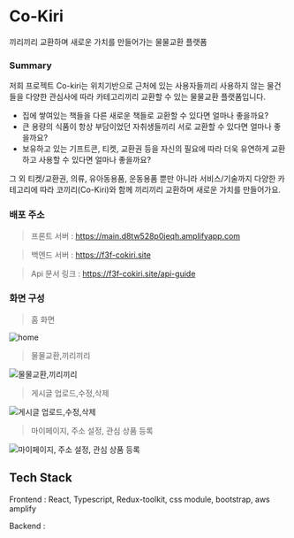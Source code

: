 
# Co-Kiri
끼리끼리 교환하며 새로운 가치를 만들어가는 물물교환 플랫폼
### Summary

저희 프로젝트 Co-kiri는 위치기반으로 근처에 있는 사용자들끼리 사용하지 않는 물건들을 다양한 관심사에 따라 카테고리끼리 교환할 수 있는 물물교환 플랫폼입니다.

- 집에 쌓여있는 책들을 다른 새로운 책들로 교환할 수 있다면 얼마나 좋을까요?
- 큰 용량의 식품이 항상 부담이었던 자취생들끼리 서로 교환할 수 있다면 얼마나 좋을까요?
- 보유하고 있는 기프트콘, 티켓, 교환권 등을 자신의 필요에 따라 더욱 유연하게 교환하고 사용할 수 있다면 얼마나 좋을까요?

그 외 티켓/교환권, 의류, 유아동용품, 운동용품 뿐만 아니라 서비스/기술까지 다양한 카테고리에 따라 코끼리(Co-Kiri)와 함께 끼리끼리 교환하며 새로운 가치를 만들어가요.


### 배포 주소

> 프론트 서버 : https://main.d8tw528p0jeqh.amplifyapp.com

> 백엔드 서버 : https://f3f-cokiri.site

> Api 문서 링크 : https://f3f-cokiri.site/api-guide

### 화면 구성

> 홈 화면
> 
![home](https://github.com/F3F-T/COKIRI/assets/97940568/fadcbe71-9320-40d5-8826-d6aab086484a)

> 물물교환,끼리끼리
> 
![물물교환,끼리끼리](https://github.com/F3F-T/COKIRI/assets/97940568/03209643-4910-42c8-b39a-f3d27eece529)

> 게시글 업로드,수정,삭제
>
![게시글 업로드,수정,삭제](https://github.com/F3F-T/COKIRI/assets/97940568/92ef16ed-e309-4844-83b5-5712800a28ff)

> 마이페이지, 주소 설정, 관심 상품 등록
>
![마이페이지, 주소 설정, 관심 상품 등록](https://github.com/F3F-T/COKIRI/assets/97940568/6410b093-7e4b-42c4-9b43-bb986bae9375)

## Tech Stack


Frontend :  React, Typescript, Redux-toolkit, css module, bootstrap, aws amplify

Backend : 






